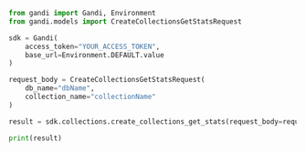 ```python
from gandi import Gandi, Environment
from gandi.models import CreateCollectionsGetStatsRequest

sdk = Gandi(
    access_token="YOUR_ACCESS_TOKEN",
    base_url=Environment.DEFAULT.value
)

request_body = CreateCollectionsGetStatsRequest(
    db_name="dbName",
    collection_name="collectionName"
)

result = sdk.collections.create_collections_get_stats(request_body=request_body)

print(result)

```

<!-- This file was generated by liblab | https://liblab.com/ -->
